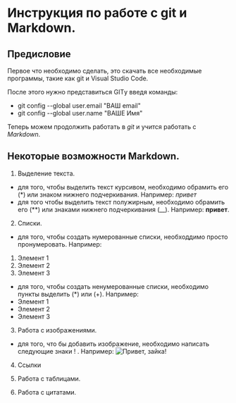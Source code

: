 # Инструкция по работе с git и Markdown.

## Предисловие
Первое что необходимо сделать, это скачать все необходимые программы, такие как git и Visual Studio Code.

После этого нужно представиться GITу
введя команды:
* git config --global user.email "ВАШ email"
* git config --global user.name "ВАШЕ Имя"

Теперь можем продолжить работать в *git* и учится работать с *Markdown*.

## Некоторые возможности Markdown.

1. Выделение текста.
* для того, чтобы выделить текст курсивом, необходимо обрамить его (*) или знаком нижнего подчеркивания. Например: *привет*
* для того чтобы выделить текст полужирным, необходимо обрамить его (**) или знаками нижнего подчеркивания (__). Например: **привет**. 

2. Списки.
* для того, чтобы создать нумерованные списки, необходдимо просто пронумеровать. Например:
1. Элемент 1
2. Элемент 2
3. Элемент 3
* для того, чтобы создать ненумерованные списки, необходимо пункты выделить (*) или (+). Например:
* Элемент 1
* Элемент 2
* Элемент 3 

3. Работа с изображениями.
* для того, что бы добавить изображение, необходимо написать следующие знаки ! [](). Например:
![Привет, зайка!](images.jpg)
4. Ссылки

5. Работа с таблицами.

6. Работа с цитатами.
